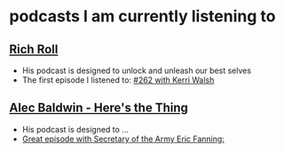 # podcasts I am currently listening to

## [Rich Roll](http://www.richroll.com/podcast/)
* His podcast is designed to unlock and unleash our best selves
* The first episode I listened to: [#262 with Kerri Walsh](RichRoll262.md) 

## [Alec Baldwin - Here's the Thing](http://www.wnyc.org/shows/heresthething)
* His podcast is designed to ...
* [Great episode with Secretary of the Army Eric Fanning:](AlecBaldwin20161206.md) 